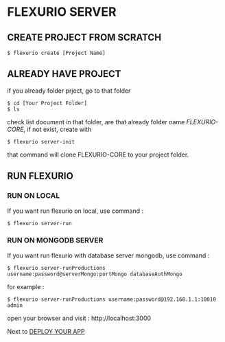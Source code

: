 # FLEXURIO SERVER

## CREATE PROJECT FROM SCRATCH
```
$ flexurio create [Project Name]

```

## ALREADY HAVE PROJECT

if you already folder prject, go to that folder
```
$ cd [Your Project Folder]
$ ls

```

check list document in that folder, are that already folder name *FLEXURIO-CORE*, if not exist, create with

```
$ flexurio server-init
```

that command will clone FLEXURIO-CORE to your project folder.

## RUN FLEXURIO

### RUN ON LOCAL
If you want run flexurio on local, use command :
```
$ flexurio server-run
```
### RUN ON MONGODB SERVER
If you want run flexurio with database server mongodb, use command :
```
$ flexurio server-runProductions username:password@serverMongo:portMongo databaseAuthMongo
```

for example :
```
$ flexurio server-runProductions username:password@192.168.1.1:10010 admin

```

open your browser and visit : http://localhost:3000


Next to [DEPLOY YOUR APP](https://vneu.github.io/FLEXURIO-CLI/doc/server_deploy)
